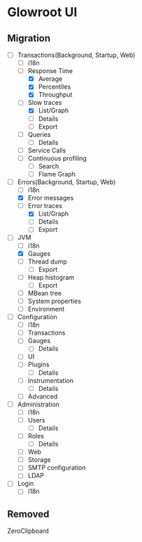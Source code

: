 # Glowroot UI


## Migration

- [ ] Transactions(Background, Startup, Web)
    - [ ] i18n
    - [ ] Response Time
        - [x] Average
        - [x] Percentiles
        - [x] Throughput
    - [ ] Slow traces
        - [x] List/Graph
        - [ ] Details
        - [ ] Export
    - [ ] Queries
        - [ ] Details
    - [ ] Service Calls
    - [ ] Continuous profiling
        - [ ] Search
        - [ ] Flame Graph

- [ ] Errors(Background, Startup, Web)
    - [ ] i18n
    - [x] Error messages
    - [ ] Error traces
        - [x] List/Graph
        - [ ] Details
        - [ ] Export

- [ ] JVM
    - [ ] i18n
    - [x] Gauges
    - [ ] Thread dump
        - [ ] Export
    - [ ] Heap histogram
        - [ ] Export
    - [ ] MBean tree
    - [ ] System properties
    - [ ] Environment

- [ ] Configuration
    - [ ] i18n
    - [ ] Transactions
    - [ ] Gauges
        - [ ] Details
    - [ ] UI
    - [ ] Plugins
        - [ ] Details
    - [ ] Instrumentation
        - [ ] Details
    - [ ] Advanced

- [ ] Administration
    - [ ] i18n
    - [ ] Users
        - [ ] Details
    - [ ] Roles
        - [ ] Details
    - [ ] Web
    - [ ] Storage
    - [ ] SMTP configuration
    - [ ] LDAP
- [ ] Login
    - [ ] i18n

## Removed
 ZeroClipboard